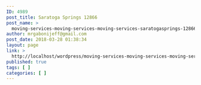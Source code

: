 ```yaml
---
ID: 4989
post_title: Saratoga Springs 12866
post_name: >
  moving-services-moving-services-moving-services-saratogasprings-12866
author: mrgabonijeff@gmail.com
post_date: 2018-03-28 01:38:34
layout: page
link: >
  http://localhost/wordpress/moving-services-moving-services-moving-services-saratogasprings-12866/
published: true
tags: [ ]
categories: [ ]
---
```

